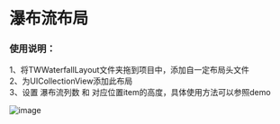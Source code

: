 # 瀑布流布局

<h3>使用说明：</h3>
<div>
1、将TWWaterfallLayout文件夹拖到项目中，添加自一定布局头文件<br>
2、为UICollectionView添加此布局<br>
3、设置 瀑布流列数 和 对应位置item的高度，具体使用方法可以参照demo<br>
</div>

![image](https://github.com/towey/WaterfallLayoutDemo/blob/master/waterfall.gif)
